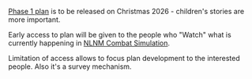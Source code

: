 [Phase 1 plan](https://github.com/Past-The-War-Earth/phase1-board-plan) is to be released on Christmas 2026 - children's stories are more important.

Early access to plan will be given to the people who "Watch" what is currently happening in [NLNM Combat Simulation](https://github.com/Past-The-War-Earth/NLNM-combat-simulation).

Limitation of access allows to focus plan development to the interested people. Also it's a survey mechanism.
